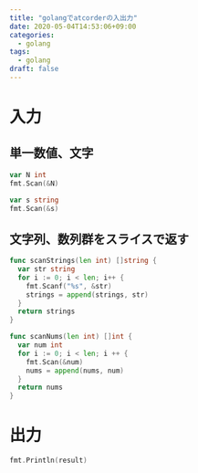 ```yaml
---
title: "golangでatcorderの入出力"
date: 2020-05-04T14:53:06+09:00
categories:
  - golang
tags:
  - golang
draft: false
---
```

# 入力
## 単一数値、文字
```go
var N int
fmt.Scan(&N)

var s string
fmt.Scan(&s)
```

## 文字列、数列群をスライスで返す
```go
func scanStrings(len int) []string {
  var str string
  for i := 0; i < len; i++ {
    fmt.Scanf("%s", &str)
    strings = append(strings, str)
  }
  return strings
}

func scanNums(len int) []int {
  var num int
  for i := 0; i < len; i ++ {
    fmt.Scan(&num)
    nums = append(nums, num)
  }
  return nums
}
```

# 出力
```go
fmt.Println(result)
```